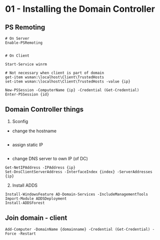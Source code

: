 # 01 - Installing the Domain Controller

## PS Remoting
````
# On Server
Enable-PSRemoting


# On Client

Start-Service winrm

# Not necessary when client is part of domain
get-item wsman:\localhost\Client\TrustedHosts
set-item wsman:\localhost\Client\TrustedHosts -value {ip}

New-PSSession -ComputerName {ip} -Credential (Get-Credential)
Enter-PSSession {id}
````

## Domain Controller things


1. Sconfig

- change the hostname
````
````

- assign static IP
````

````
- change DNS server to own IP (of DC)
````
Get-NetIPAddress -IPAddress {ip}
Set-DnsClientServerAddress -InterfaceIndex {index} -ServerAddresses {ip}
````

2. Install ADDS

````
Install-WindowsFeature AD-Domain-Services -IncludeManagementTools
Import-Module ADDSDeployment
Install-ADDSForest
````

## Join domain - client
````
Add-Computer -DomainName {domainname} -Credential (Get-Credential) -Force -Restart
````

